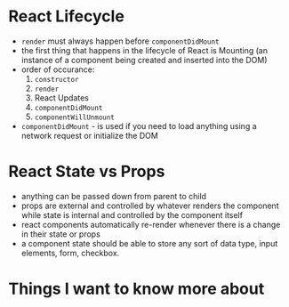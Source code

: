 # React Lifecycle

- `render` must always happen before `componentDidMount`
- the first thing that happens in the lifecycle of React is Mounting (an instance of a component being created and inserted into the DOM)
- order of occurance: 
  1. `constructor`
  2. `render`
  3. React Updates
  4. `componentDidMount`
  5. `componentWillUnmount`
- `componentDidMount` - is used if you need to load anything using a network request or initialize the DOM

# React State vs Props

- anything can be passed down from parent to child
-  props are external and controlled by whatever renders the component while state is internal and controlled by the component itself
- react components automatically re-render whenever there is a change in their state or props
- a component state should be able to store any sort of data type, input elements, form, checkbox.

# Things I want to know more about